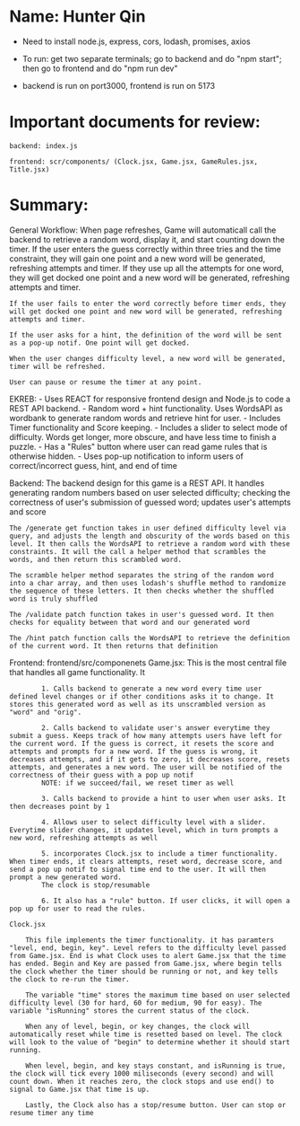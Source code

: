 # Name: Hunter Qin

 - Need to install node.js, express, cors, lodash, promises, axios

 - To run: get two separate terminals; go to backend and do "npm start"; then go to frontend and do "npm run dev"

 - backend is run on port3000, frontend is run on 5173

# Important documents for review: 

    backend: index.js

    frontend: scr/components/ (Clock.jsx, Game.jsx, GameRules.jsx, Title.jsx)

# Summary:
General Workflow:
    When page refreshes, Game will automaticall call the backend to retrieve a random word, display it, and start counting down the timer. If the user enters the guess correctly within three tries and the time constraint, they will gain one point and a new word will be generated, refreshing attempts and timer. If they use up all the attempts for one word, they will get docked one point and a new word will be generated, refreshing attempts and timer.

    If the user fails to enter the word correctly before timer ends, they will get docked one point and new word will be generated, refreshing attempts and timer.

    If the user asks for a hint, the definition of the word will be sent as a pop-up notif. One point will get docked.

    When the user changes difficulty level, a new word will be generated, timer will be refreshed.

    User can pause or resume the timer at any point.

EKREB:
    - Uses REACT for responsive frontend design and Node.js to code a REST API backend.
    - Random word + hint functionality. Uses WordsAPI as wordbank to generate random words and  retrieve hint for user.
    - Includes Timer functionality and Score keeping.
    - Includes a slider to select mode of difficulty. Words get longer, more obscure, and have less time to finish a puzzle.
    - Has a "Rules" button where user can read game rules that is otherwise hidden.
    - Uses pop-up notification to inform users of correct/incorrect guess, hint, and end of time

Backend:
    The backend design for this game is a REST API. It handles generating random numbers based on user selected difficulty; checking the correctness of user's submission of guessed word; updates user's attempts and score

    The /generate get function takes in user defined difficulty level via query, and adjusts the length and obscurity of the words based on this level. It then calls the WordsAPI to retrieve a random word with these constraints. It will the call a helper method that scrambles the words, and then return this scrambled word.

    The scramble helper method separates the string of the random word into a char array, and then uses lodash's shuffle method to randomize the sequence of these letters. It then checks whether the shuffled word is truly shuffled

    The /validate patch function takes in user's guessed word. It then checks for equality between that word and our generated word

    The /hint patch function calls the WordsAPI to retrieve the definition of the current word. It then returns that definition

Frontend: frontend/src/componenets
    Game.jsx:
        This is the most central file that handles all game functionality. It

            1. Calls backend to generate a new word every time user defined level changes or if other conditions asks it to change. It stores this generated word as well as its unscrambled version as "word" and "orig".

            2. Calls backend to validate user's answer everytime they submit a guess. Keeps track of how many attempts users have left for the current word. If the guess is correct, it resets the score and attempts and prompts for a new word. If the guess is wrong, it decreases attempts, and if it gets to zero, it decreases score, resets attempts, and generates a new word. The user will be notified of the correctness of their guess with a pop up notif
            NOTE: if we succeed/fail, we reset timer as well

            3. Calls backend to provide a hint to user when user asks. It then decreases point by 1

            4. Allows user to select difficulty level with a slider. Everytime slider changes, it updates level, which in turn prompts a new word, refreshing attempts as well

            5. incorporates Clock.jsx to include a timer functionality. When timer ends, it clears attempts, reset word, decrease score, and send a pop up notif to signal time end to the user. It will then prompt a new generated word.
            The clock is stop/resumable

            6. It also has a "rule" button. If user clicks, it will open a pop up for user to read the rules.

    Clock.jsx
    
        This file implements the timer functionality. it has paramters "level, end, begin, key". Level refers to the difficulty level passed from Game.jsx. End is what Clock uses to alert Game.jsx that the time has ended. Begin and Key are passed from Game.jsx, where begin tells the clock whether the timer should be running or not, and key tells the clock to re-run the timer.

        The variable "time" stores the maximum time based on user selected difficulty level (30 for hard, 60 for medium, 90 for easy). The variable "isRunning" stores the current status of the clock.

        When any of level, begin, or key changes, the clock will automatically reset while time is resetted based on level. The clock will look to the value of "begin" to determine whether it should start running.

        When level, begin, and key stays constant, and isRunning is true, the clock will tick every 1000 miliseconds (every second) and will count down. When it reaches zero, the clock stops and use end() to signal to Game.jsx that time is up.

        Lastly, the Clock also has a stop/resume button. User can stop or resume timer any time
